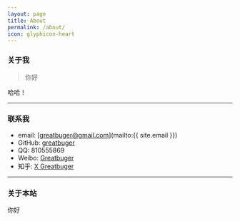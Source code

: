 ```yaml
---
layout: page
title: About
permalink: /about/
icon: glyphicon-heart
---
```


### 关于我

>你好

哈哈！  

---

### 联系我

* email:   [greatbuger@gmail.com](mailto:{{ site.email }})
* GitHub:  [greatbuger](https://github.com/greatbuger)
* QQ:      810555869
* Weibo:   [Greatbuger](http://www.weibo.com/u/3874644628/home?wvr=5)
* 知乎:    [X Greatbuger](http://www.zhihu.com/)


---

### 关于本站   

你好

